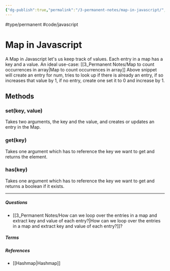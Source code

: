 ```yaml
---
{"dg-publish":true,"permalink":"/3-permanent-notes/map-in-javascript/","created":"2023-07-17T23:43:45.800+02:00","updated":"2023-08-02T21:52:25.658+02:00"}
---
```


#type/permanent #code/javascript

# Map in Javascript

A Map in Javascript let's us keep track of values. Each entry in a map has a key and a value. An ideal use-case: [[3_Permanent Notes/Map to count occurrences in array\|Map to count occurrences in array]]
Above snippet will create an entry for num, tries to look up if there is already an entry, if so increases that value by 1, if no entry, create one set it to 0 and increase by 1.

## Methods
### set(key, value)
Takes two arguments, the key and the value, and creates or updates an entry in the Map.

### get(key)
Takes one argument which has to reference the key we want to get and returns the element.

### has(key)
Takes one argument which has to reference the key we want to get and returns a boolean if it exists.

---
##### Questions
- [[3_Permanent Notes/How can we loop over the entries in a map and extract key and value of each entry?\|How can we loop over the entries in a map and extract key and value of each entry?]]?

##### Terms
<!-- Links to definition pages -->

##### References
<!-- Links to pages not referenced in the content -->
- [[Hashmap\|Hashmap]]
